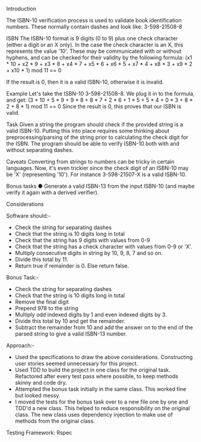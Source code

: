 Introduction

The ISBN-10 verification process is used to validate book identification numbers. These normally
contain dashes and look like: 3-598-21508-8

ISBN
The ISBN-10 format is 9 digits (0 to 9) plus one check character (either a digit or an X only). 
In the case the check character is an X, this represents the value '10'. These may be communicated with or without hyphens, and can be checked for their validity by the following formula:
(x1 * 10 + x2 * 9 + x3 * 8 + x4 * 7 + x5 * 6 + x6 * 5 + x7 * 4 + x8 * 3 + x9 * 2 + x10 * 1) mod 11 == 0

If the result is 0, then it is a valid ISBN-10, otherwise it is invalid.

Example
Let's take the ISBN-10 3-598-21508-8. We plug it in to the formula, and get:
(3 * 10 + 5 * 9 + 9 * 8 + 8 * 7 + 2 * 6 + 1 * 5 + 5 * 4 + 0 * 3 + 8 * 2 + 8 * 1) mod 11 == 0
Since the result is 0, this proves that our ISBN is valid.


Task
Given a string the program should check if the provided string is a valid ISBN-10. 
Putting this into place requires some thinking about preprocessing/parsing of the string prior to calculating the check digit for the ISBN.
The program should be able to verify ISBN-10 both with and without separating dashes.

Caveats
Converting from strings to numbers can be tricky in certain languages. Now, it's even trickier since
the check digit of an ISBN-10 may be 'X' (representing '10'). For instance 3-598-21507-X is a valid ISBN-10.

Bonus tasks
● Generate a valid ISBN-13 from the input ISBN-10 (and maybe verify it again with a derived
verifier).




Considerations

Software should:-
  - Check the string for separating dashes
  - Check that the string is 10 digits long in total
  - Check that the string has 9 digits with values from 0-9
  - Check that the string has a check character with values from      0-9 or 'X'.
  - Multiply consecutive digits in string by 10, 9, 8, 7 and so on.
  - Divide this total by 11.
  - Return true if remainder is 0. Else return false.

Bonus Task:-
  - Check the string for separating dashes
  - Check that the string is 10 digits long in total
  - Remove the final digit
  - Prepend 978 to the string
  - Multiply odd indexed digits by 1 and even indexed digits by 3.
  - Divide this total by 10 and get the remainder.
  - Subtract the remainder from 10 and add the answer on to the end 
    of the parsed string to give a valid ISBN-13 number.



Approach:-
  - Used the specifications to draw the above considerations. 
    Constructing user stories seemed unnecessary for this project.
  - Used TDD to build the project in one class for the original       task. Refactored after every test pass where possible, to keep    methods skinny and code dry.
  - Attempted the bonus task initially in the same class. This        worked fine but looked messy.
  - I moved the tests for the bonus task over to a new file one 
    by one and TDD'd a new class. This helped to reduce responsibility on the original class. The new class uses dependency injection to make use of methods from the original class.





Testing Framework: Rspec
